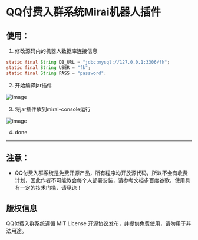 
QQ付费入群系统Mirai机器人插件
===============
## 使用：

1. 修改源码内的机器人数据库连接信息  

```java
static final String DB_URL = "jdbc:mysql://127.0.0.1:3306/fk";
static final String USER = "fk";
static final String PASS = "password";
```  

2. 开始编译jar插件  

![image](https://user-images.githubusercontent.com/32336368/121608601-ea47cd00-ca84-11eb-8e27-82a4720d5f1d.png)  

3. 将jar插件放到mirai-console运行  
   
![image](https://user-images.githubusercontent.com/32336368/121608982-7f4ac600-ca85-11eb-8e0f-7fc680bf5d41.png)  
   
4. done
------

## 注意：

+ QQ付费入群系统是免费开源产品，所有程序均开放源代码，所以不会有收费计划，因此作者不可能教会每个人部署安装，请参考文档多百度谷歌，使用具有一定的技术门槛，请见谅！

## 版权信息

QQ付费入群系统遵循 MIT License 开源协议发布，并提供免费使用，请勿用于非法用途。